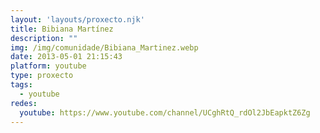 ```yaml
---
layout: 'layouts/proxecto.njk'
title: Bibiana Martínez
description: ""
img: /img/comunidade/Bibiana_Martinez.webp
date: 2013-05-01 21:15:43
platform: youtube
type: proxecto
tags:
  - youtube
redes:
  youtube: https://www.youtube.com/channel/UCghRtQ_rdOl2JbEapktZ6Zg
---
```

